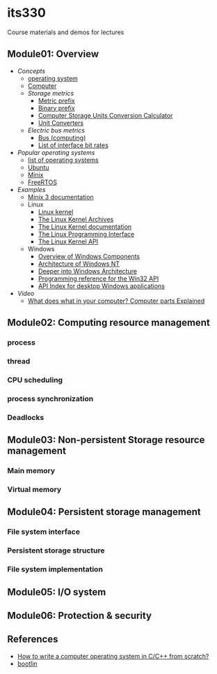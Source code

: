 # its330
Course materials and demos for lectures


## Module01: Overview
* _Concepts_
  * [operating system](https://en.wikipedia.org/wiki/Operating\_system)
  * [Computer](https://en.wikipedia.org/wiki/Computer)
  * _Storage metrics_
    * [Metric prefix](https://en.wikipedia.org/wiki/Metric\_prefix)
    * [Binary prefix](https://en.wikipedia.org/wiki/Binary\_prefix)
    * [Computer Storage Units Conversion Calculator](https://www.calculatorsoup.com/calculators/conversions/computerstorage.php)
    * [Unit Converters](https://www.unitconverters.net/)
  * _Electric bus metrics_
    * [Bus (computing)](https://en.wikipedia.org/wiki/Bus\_\(computing\))
    * [List of interface bit rates](https://en.wikipedia.org/wiki/List\_of\_interface\_bit\_rates)
* _Popular operating systems_
  * [list of operating systems](https://en.wikipedia.org/wiki/List\_of\_operating\_systems)
  * [Ubuntu](https://ubuntu.com/)
  * [Minix](https://www.minix3.org/)
  * [FreeRTOS](https://www.freertos.org/)
* _Examples_
  * [Minix 3 documentation](https://wiki.minix3.org/doku.php?id=www:documentation:start) 
  * Linux
    * [Linux kernel](https://en.wikipedia.org/wiki/Linux\_kernel)
    * [The Linux Kernel Archives](https://www.kernel.org/)
    * [The Linux Kernel documentation](https://www.kernel.org/doc/html/latest/)
    * [The Linux Programming Interface](http://man7.org/tlpi/)
    * [The Linux Kernel API](https://www.kernel.org/doc/htmldocs/kernel-api/)
  * Windows
    * [Overview of Windows Components](https://docs.microsoft.com/en-us/windows-hardware/drivers/kernel/overview-of-windows-components)
    * [Architecture of Windows NT](https://en.wikipedia.org/wiki/Architecture\_of\_Windows\_NT)
    * [Deeper into Windows Architecture](https://docs.microsoft.com/en-us/archive/blogs/hanybarakat/deeper-into-windows-architecture)
    * [Programming reference for the Win32 API](https://docs.microsoft.com/en-us/windows/win32/api/)
    * [API Index for desktop Windows applications](https://docs.microsoft.com/en-us/windows/win32/apiindex/api-index-portal)
* _Video_
  * [What does what in your computer? Computer parts Explained](https://www.youtube.com/watch?v=ExxFxD4OSZ0)


## Module02: Computing resource management
### process
### thread
### CPU scheduling
### process synchronization
### Deadlocks

## Module03: Non-persistent Storage resource management
### Main memory

### Virtual memory

## Module04: Persistent storage management
### File system interface
### Persistent storage structure
### File system implementation


## Module05: I/O system

## Module06: Protection & security

## References
* [How to write a computer operating system in C/C++ from scratch?](https://samypesse.gitbook.io/how-to-create-an-operating-system/)
* [bootlin](https://bootlin.com/)

